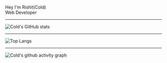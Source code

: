 Hey I'm Rishit(Cold) <br>
Web Developer <br>

<hr>

![Cold's GitHub stats](https://github-readme-stats.vercel.app/api?username=ColdMaybe&show_icons=true&theme=tokyonight)

<hr>

![Top Langs](https://github-readme-stats.vercel.app/api/top-langs/?username=ColdMaybe)

<hr>

![Cold's github activity graph](https://activity-graph.herokuapp.com/graph?username=ColdMaybe&theme=xcode)
